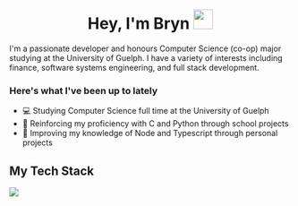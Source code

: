 <h1 align="center">Hey, I'm Bryn <img src="https://media.giphy.com/media/hvRJCLFzcasrR4ia7z/giphy.gif" width="35"></h1>

I'm a passionate developer and honours Computer Science (co-op) major studying at the University of Guelph. I have a variety of interests including finance, software systems engineering, and full stack development.

<h3>Here's what I've been up to lately</h3>

- 💻 Studying Computer Science full time at the University of Guelph
- 🌊 Reinforcing my proficiency with C and Python through school projects
- 👾 Improving my knowledge of Node and Typescript through personal projects
  
<h2 >My Tech Stack</h2>

<p>
  <a href="https://skillicons.dev">
    <img src="https://skillicons.dev/icons?i=c,cs,java,python,ts,react,tailwind,html,css,nodejs,jest,redux,mongodb,git" />
  </a>
</p>

<!--
### A little about me

I'm a passionate developer and honours Computer Science (co-op) major studying at the University of Guelph. I have a variety of interests including finance, software systems engineering, and full stack development.

### Here's what I've been up to lately

- 💻 Studying Computer Science full time at the University of Guelph
- 🌊 Reinforcing my proficiency with C and Python through school projects
- 👾 Improving my knowledge of Node and Typescript through personal projects
-->
